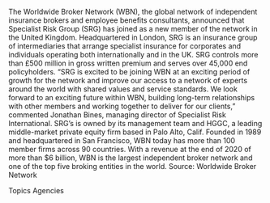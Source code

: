 The Worldwide Broker Network (WBN), the global network of independent insurance brokers and employee benefits consultants, announced that Specialist Risk Group (SRG) has joined as a new member of the network in the United Kingdom.
Headquartered in London, SRG is an insurance group of intermediaries that arrange specialist insurance for corporates and individuals operating both internationally and in the UK. SRG controls more than £500 million in gross written premium and serves over 45,000 end policyholders.
“SRG is excited to be joining WBN at an exciting period of growth for the network and improve our access to a network of experts around the world with shared values and service standards. We look forward to an exciting future within WBN, building long-term relationships with other members and working together to deliver for our clients,” commented Jonathan Bines, managing director of Specialist Risk International. SRG’s is owned by its management team and HGGC, a leading middle-market private equity firm based in Palo Alto, Calif.
Founded in 1989 and headquartered in San Francisco, WBN today has more than 100 member firms across 90 countries. With a revenue at the end of 2020 of more than $6 billion, WBN is the largest independent broker network and one of the top five broking entities in the world.
Source: Worldwide Broker Network

Topics
Agencies
